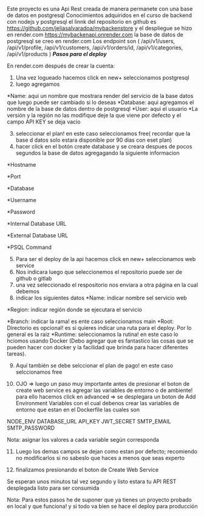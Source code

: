 Este proyecto es una Api Rest creada de manera permanete con una base de datos en postgresql
Conocimientos adquiridos en el curso de backend con nodejs y postgresql
el linnk del repositorio en github es https://github.com/jeliasalvaradoa/mybackenstore
y el despliegue se hizo en render.com https://mybackenapi.onrender.com
la base de datos de postgresql se creo en render.com
Los endpoint son (
/api/v1/users,
/api/v1/profile,
/api/v1/customers,
/api/v1/orders/id,
/api/v1/categories,
/api/v1/products
)
***Pasos para el deploy*** 

En render.com después de crear la cuenta:

1. Una vez logueado hacemos click en new+ seleccionamos postgresql
2. luego agregamos 

*Name: aqui un nombre que mostrara render del servicio de la base datos que luego puede ser cambiado si lo deseas
*Database: aqui agregamos el nombre de la base de datos dentro de postgresql
*User: aqui el usuario
*La versión y la región no las modifique deje la que viene por defecto y el campo API KEY se deja vacio

3. seleccionar el plan! en este caso seleccionamos free( recordar que la base d datos solo estara disponible por 90 dias con eset plan)
4. hacer click en el botón create database
y se creara despues de pocos segundos la base de datos agregagando la siguiente informacion

*Hostname

*Port

*Database

*Username

*Password

*Internal Database URL

*External Database URL

*PSQL Command

5. Para ser el deploy  de la api hacemos click en new+ seleccionamos web service
6. Nos indicara luego que seleccionemos el repositorio puede ser de github o gitlab
7. una vez seleccionado el respositorio nos enviara a otra página en la cual debemos 
8. indicar los siguientes datos
*Name: indicar nombre sel servicio web 

*Region: indicar región donde se ejecutara el servicio

*Branch: indicar la rama! es ente caso seleccionamos main
*Root: Directorio es opcional! es si quieres indicar una ruta para el deploy. Por lo general es la raiz 
*Runtime: seleccionamos la rutina! en este caso lo hciomos usando Docker (Debo agregar que es fantastico las cosas que se pueden hacer con docker y la facilidad que brinda para hacer diferentes tareas).

9. Aquí también se debe selccionar el plan de pago! en este caso selccionamos free

10. OJO => luego un paso muy importante antes de presionar el boton de create web service es agregar las variables de entorno o de ambiente!
para ello hacemos click en advanced => se desplegara un boton de Add Environment Variables con el cual debenos crear 
las variables de entorno que estan en el Dockerfile las cuales son 
 
NODE_ENV
DATABASE_URL
API_KEY
JWT_SECRET
SMTP_EMAIL
SMTP_PASSWORD

Nota: asignar los valores  a cada variable según corresponda

11. Luego los demas campos se dejan como estan por defecto; recomiendo no modificarlos si no sabeslo que haces a menos que seas experto

12. finalizamos presionando el boton de Create Web Service

Se esperan unos minutos tal vez segundo y listo estara tu API REST desplegada listo para ser consumida


Nota: Para estos pasos he de suponer que ya tienes un proyecto probado en local y que funciona!
y si todo va bien se hace el deploy para producción


 

